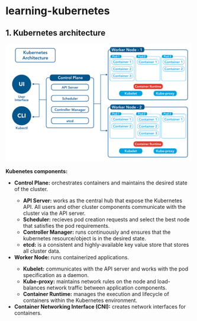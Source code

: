 # learning-kubernetes

## 1. Kubernetes architecture

<p align="center">
    <img src="https://github.com/nitsvutt/learning-kubernetes/blob/main/image/kubernetes-architecture-diagram.png" title="Kubernetes architecture" alt="kubernetes architecture" width=700/>
</p>

<p>
    <b>Kubenetes components:</b>
    <ul>
        <li><b>Control Plane:</b> orchestrates containers and maintains the desired state of the cluster.</li>
        <ul>
            <li><b>API Server:</b> works as the central hub that expose the Kubernetes API. All users and other cluster components communicate with the cluster via the API server.</li>
            <li><b>Scheduler:</b> recieves pod creation requests and select the best node that satisfies the pod requirements.</li>
            <li><b>Controller Manager:</b> runs continuously and ensures that the kubernetes resource/object is in the desired state.</li>
            <li><b>etcd:</b> is a consistent and highly-available key value store that stores all cluster data.</li>
        </ul>
        <li><b>Worker Node:</b> runs containerized applications.</li>
        <ul>
            <li><b>Kubelet:</b> communicates with the API server and works with the pod specification as a daemon.</li>
            <li><b>Kube-proxy:</b> maintains network rules on the node and load-balances network traffic between application components.</li>
            <li><b>Container Runtime:</b> manages the execution and lifecycle of containers within the Kubernetes environment.</li>
        </ul>
        <li><b>Container Networking Interface (CNI):</b> creates network interfaces for containers.</li>
    </ul>
</p>